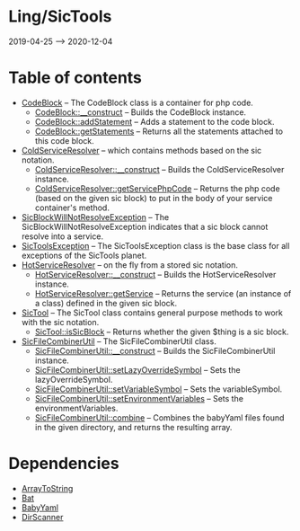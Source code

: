 Ling/SicTools
================
2019-04-25 --> 2020-12-04




Table of contents
===========

- [CodeBlock](https://github.com/lingtalfi/SicTools/blob/master/doc/api/Ling/SicTools/CodeBlock/CodeBlock.md) &ndash; The CodeBlock class is a container for php code.
    - [CodeBlock::__construct](https://github.com/lingtalfi/SicTools/blob/master/doc/api/Ling/SicTools/CodeBlock/CodeBlock/__construct.md) &ndash; Builds the CodeBlock instance.
    - [CodeBlock::addStatement](https://github.com/lingtalfi/SicTools/blob/master/doc/api/Ling/SicTools/CodeBlock/CodeBlock/addStatement.md) &ndash; Adds a statement to the code block.
    - [CodeBlock::getStatements](https://github.com/lingtalfi/SicTools/blob/master/doc/api/Ling/SicTools/CodeBlock/CodeBlock/getStatements.md) &ndash; Returns all the statements attached to this code block.
- [ColdServiceResolver](https://github.com/lingtalfi/SicTools/blob/master/doc/api/Ling/SicTools/ColdServiceResolver.md) &ndash; which contains methods based on the sic notation.
    - [ColdServiceResolver::__construct](https://github.com/lingtalfi/SicTools/blob/master/doc/api/Ling/SicTools/ColdServiceResolver/__construct.md) &ndash; Builds the ColdServiceResolver instance.
    - [ColdServiceResolver::getServicePhpCode](https://github.com/lingtalfi/SicTools/blob/master/doc/api/Ling/SicTools/ColdServiceResolver/getServicePhpCode.md) &ndash; Returns the php code (based on the given sic block) to put in the body of your service container's method.
- [SicBlockWillNotResolveException](https://github.com/lingtalfi/SicTools/blob/master/doc/api/Ling/SicTools/Exception/SicBlockWillNotResolveException.md) &ndash; The SicBlockWillNotResolveException indicates that a sic block cannot resolve into a service.
- [SicToolsException](https://github.com/lingtalfi/SicTools/blob/master/doc/api/Ling/SicTools/Exception/SicToolsException.md) &ndash; The SicToolsException class is the base class for all exceptions of the SicTools planet.
- [HotServiceResolver](https://github.com/lingtalfi/SicTools/blob/master/doc/api/Ling/SicTools/HotServiceResolver.md) &ndash; on the fly from a stored sic notation.
    - [HotServiceResolver::__construct](https://github.com/lingtalfi/SicTools/blob/master/doc/api/Ling/SicTools/HotServiceResolver/__construct.md) &ndash; Builds the HotServiceResolver instance.
    - [HotServiceResolver::getService](https://github.com/lingtalfi/SicTools/blob/master/doc/api/Ling/SicTools/HotServiceResolver/getService.md) &ndash; Returns the service (an instance of a class) defined in the given sic block.
- [SicTool](https://github.com/lingtalfi/SicTools/blob/master/doc/api/Ling/SicTools/SicTool.md) &ndash; The SicTool class contains general purpose methods to work with the sic notation.
    - [SicTool::isSicBlock](https://github.com/lingtalfi/SicTools/blob/master/doc/api/Ling/SicTools/SicTool/isSicBlock.md) &ndash; Returns whether the given $thing is a sic block.
- [SicFileCombinerUtil](https://github.com/lingtalfi/SicTools/blob/master/doc/api/Ling/SicTools/Util/SicFileCombinerUtil.md) &ndash; The SicFileCombinerUtil class.
    - [SicFileCombinerUtil::__construct](https://github.com/lingtalfi/SicTools/blob/master/doc/api/Ling/SicTools/Util/SicFileCombinerUtil/__construct.md) &ndash; Builds the SicFileCombinerUtil instance.
    - [SicFileCombinerUtil::setLazyOverrideSymbol](https://github.com/lingtalfi/SicTools/blob/master/doc/api/Ling/SicTools/Util/SicFileCombinerUtil/setLazyOverrideSymbol.md) &ndash; Sets the lazyOverrideSymbol.
    - [SicFileCombinerUtil::setVariableSymbol](https://github.com/lingtalfi/SicTools/blob/master/doc/api/Ling/SicTools/Util/SicFileCombinerUtil/setVariableSymbol.md) &ndash; Sets the variableSymbol.
    - [SicFileCombinerUtil::setEnvironmentVariables](https://github.com/lingtalfi/SicTools/blob/master/doc/api/Ling/SicTools/Util/SicFileCombinerUtil/setEnvironmentVariables.md) &ndash; Sets the environmentVariables.
    - [SicFileCombinerUtil::combine](https://github.com/lingtalfi/SicTools/blob/master/doc/api/Ling/SicTools/Util/SicFileCombinerUtil/combine.md) &ndash; Combines the babyYaml files found in the given directory, and returns the resulting array.


Dependencies
============
- [ArrayToString](https://github.com/lingtalfi/ArrayToString)
- [Bat](https://github.com/lingtalfi/Bat)
- [BabyYaml](https://github.com/lingtalfi/BabyYaml)
- [DirScanner](https://github.com/lingtalfi/DirScanner)


